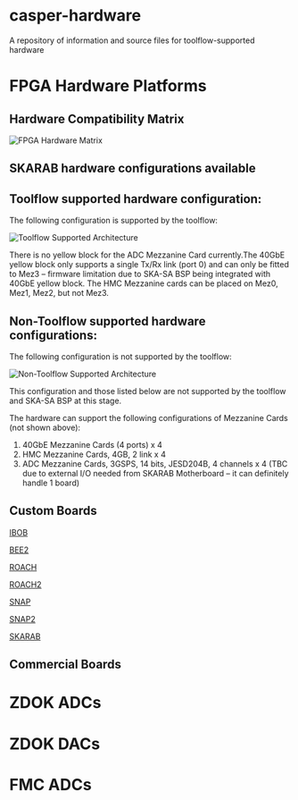 # casper-hardware
A repository of information and source files for toolflow-supported hardware

# FPGA Hardware Platforms

## Hardware Compatibility Matrix

![FPGA Hardware Matrix](https://github.com/casper-astro/casper-hardware/raw/master/FPGA_Hosts/hw-matrix.png)

## SKARAB hardware configurations available

## Toolflow supported hardware configuration:

The following configuration is supported by the toolflow:

![Toolflow Supported Architecture](https://github.com/casper-astro/casper-hardware/raw/master/FPGA_Hosts/skarab-toolflow-supported-architecture.png)

There is no yellow block for the ADC Mezzanine Card currently.The 40GbE yellow block only supports a single Tx/Rx link (port 0) and can only be fitted to Mez3 – firmware limitation due to SKA-SA BSP being integrated with 40GbE yellow block. The HMC Mezzanine cards can be placed on Mez0, Mez1, Mez2, but not Mez3.

## Non-Toolflow supported hardware configurations:

The following configuration is not supported by the toolflow:

![Non-Toolflow Supported Architecture](https://github.com/casper-astro/casper-hardware/raw/master/FPGA_Hosts/skarab-toolflow-non-supported-architecture.png)

This configuration and those listed below are not supported by the toolflow and SKA-SA BSP at this stage. 

The hardware can support the following configurations of Mezzanine Cards (not shown above):

1) 40GbE Mezzanine Cards (4 ports) x 4 
2) HMC Mezzanine Cards, 4GB, 2 link x 4
3) ADC Mezzanine Cards, 3GSPS, 14 bits, JESD204B, 4 channels x 4 (TBC due to external I/O needed from SKARAB Motherboard – it can definitely handle 1 board)

## Custom Boards

[IBOB](https://github.com/casper-astro/casper-hardware/wiki/IBOB)

[BEE2](https://github.com/casper-astro/casper-hardware/wiki/BEE2)

[ROACH](https://github.com/casper-astro/casper-hardware/wiki/ROACH)

[ROACH2](https://github.com/casper-astro/casper-hardware/wiki/ROACH2)

[SNAP](https://github.com/casper-astro/casper-hardware/wiki/SNAP)

[SNAP2](https://github.com/casper-astro/casper-hardware/wiki/SNAP2)

[SKARAB](https://github.com/casper-astro/casper-hardware/wiki/SKARAB)


## Commercial Boards

# ZDOK ADCs

# ZDOK DACs

# FMC ADCs
